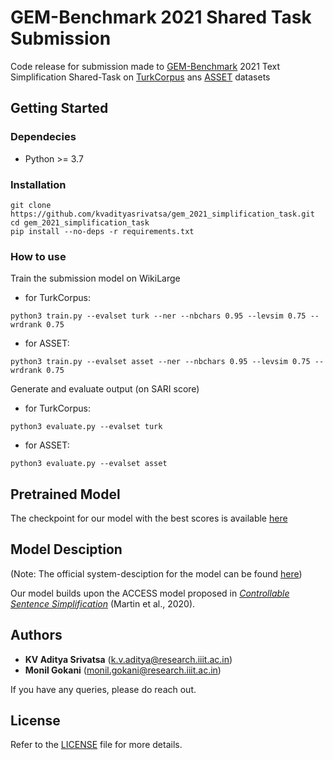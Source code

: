 
# GEM-Benchmark 2021 Shared Task Submission
Code release for submission made to [GEM-Benchmark](https://gem-benchmark.com/) 2021 Text Simplification Shared-Task on [TurkCorpus](https://huggingface.co/datasets/turk) ans [ASSET](https://huggingface.co/datasets/asset) datasets

## Getting Started

### Dependecies
- Python >= 3.7

### Installation
``` 
git clone https://github.com/kvadityasrivatsa/gem_2021_simplification_task.git
cd gem_2021_simplification_task
pip install --no-deps -r requirements.txt
```
### How to use
Train the submission model on WikiLarge 
- for TurkCorpus:
```
python3 train.py --evalset turk --ner --nbchars 0.95 --levsim 0.75 --wrdrank 0.75
```
   
- for ASSET:
```
python3 train.py --evalset asset --ner --nbchars 0.95 --levsim 0.75 --wrdrank 0.75
```
Generate and evaluate output (on SARI score)
- for TurkCorpus:
```
python3 evaluate.py --evalset turk
```
- for ASSET:
```
python3 evaluate.py --evalset asset
```

## Pretrained Model
The checkpoint for our model with the best scores is available [here](https://github.com/kvadityasrivatsa/gem_2021_simplification_task)

## Model Desciption
(Note: The official system-desciption for the model can be found [here](https://github.com/kvadityasrivatsa/gem_2021_simplification_task))

Our model builds upon the ACCESS model proposed in [_Controllable Sentence Simplification_](https://arxiv.org/abs/1910.02677) (Martin et al., 2020). 
 
## Authors

 - **KV Aditya Srivatsa** (k.v.aditya@research.iiit.ac.in)
 - **Monil Gokani** (monil.gokani@research.iiit.ac.in)
 
 If you have any queries, please do reach out. 

## License
Refer to the [LICENSE](https://github.com/kvadityasrivatsa/gem_2021_simplification_task/blob/main/LICENSE) file for more details.
